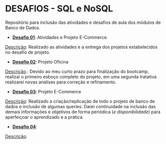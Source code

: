 

# DESAFIOS - SQL e NoSQL

Repositório para inclusão das atividades e desafios de aula dos módulos de Banco de Dados.

- **<u>Desafio 01</u>**: Atividades e Projeto E-Commerce.

<u>Descrição</u>: Realizado as atividades e a entrega dos projetos estabelecidos no desafio de projeto.

- **<u>Desafio 02</u>**: Projeto Oficina 

<u>Descrição</u>.: Devido ao meu curto prazo para finalização do bootcamp, realizai o primeiro esboço completo do projeto, em uma segunda tratativa realizarei novas analises para correção e refinamento.

- **<u>Desafio 03</u>**: Projeto E-Commerce

<u>Descrição</u>: Realizado a criação/replicação de todo o projeto de banco de dados e inclusão de algumas queries. Darei continuidade na inclusão das demais informações e objetivos de forma periódica (*e disponibilidade*) para aperfeiçoar o aprendizado e a prática.

- **<u>Desafio 04</u>**:

<u>Descrição</u>: 